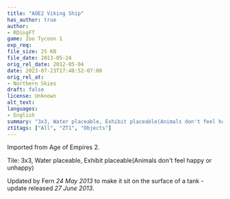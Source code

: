 ```yaml
---
title: "AOE2 Viking Ship"
has_author: true
author: 
- RDingFT
game: Zoo Tycoon 1
exp_req: 
file_size: 25 KB
file_date: 2013-05-24
orig_rel_date: 2012-05-04
date: 2023-07-23T17:48:52-07:00
orig_rel_at: 
- Northern Skies
draft: false
license: Unknown
alt_text: 
languages:
- English
summary: "3x3, Water placeable, Exhibit placeable(Animals don't feel happy or unhappy)"
zt1tags: ["All", "ZT1", "Objects"]
---
```


Imported from Age of Empires 2. 

Tile: 3x3, Water placeable, Exhibit placeable(Animals don't feel happy or unhappy)

Updated by Fern *24 May 2013* to make it sit on the surface of a tank - update released *27 June 2013*.